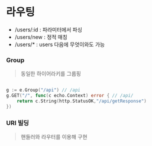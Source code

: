 # 라우팅

- /users/:id : 파라미터에서 파싱
- /users/new : 정적 매칭
- /users/* : users 다음에 무엇이와도 가능

### Group

> 동일한 하이어라키를 그룹핑

```go

g := e.Group("/api") // /api
g.GET("/", func(c echo.Context) error { // /api/
    return c.String(http.StatusOK,"/api/getResponse")
})

```

### URI 빌딩

> 핸들러와 라우터를 이용해 구현

